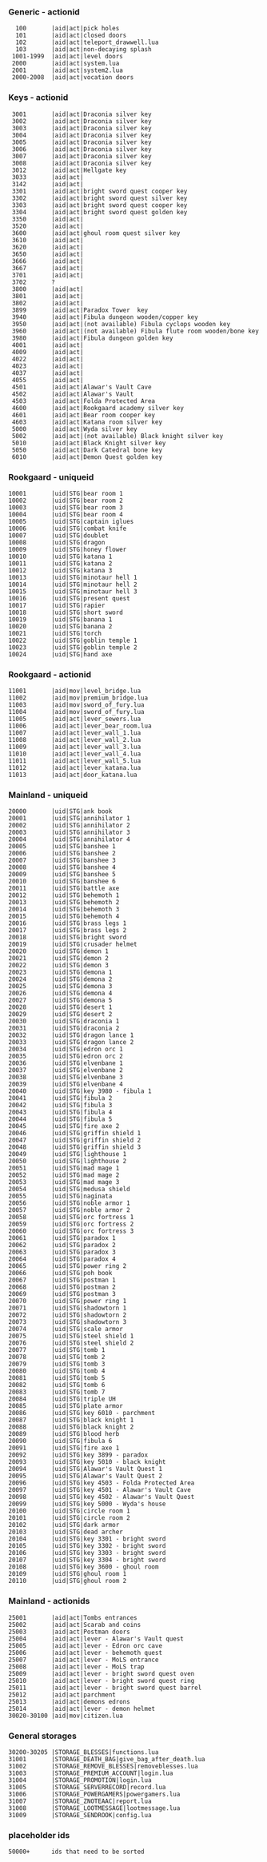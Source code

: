 ### Generic - actionid
	  100		|aid|act|pick holes
	  101		|aid|act|closed doors
	  102		|aid|act|teleport_drawwell.lua
	  103		|aid|act|non-decaying splash
	 1001-1999	|aid|act|level doors
	 2000		|aid|act|system.lua
	 2001		|aid|act|system2.lua
	 2000-2008	|aid|act|vocation doors
### Keys - actionid
	 3001		|aid|act|Draconia silver key
	 3002		|aid|act|Draconia silver key
	 3003		|aid|act|Draconia silver key
	 3004		|aid|act|Draconia silver key
	 3005		|aid|act|Draconia silver key
	 3006		|aid|act|Draconia silver key
	 3007		|aid|act|Draconia silver key
	 3008		|aid|act|Draconia silver key
	 3012		|aid|act|Hellgate key
	 3033		|aid|act|
	 3142		|aid|act|
	 3301		|aid|act|bright sword quest cooper key
	 3302		|aid|act|bright sword quest silver key
	 3303		|aid|act|bright sword quest cooper key
	 3304		|aid|act|bright sword quest golden key
	 3350		|aid|act|
	 3520		|aid|act|
	 3600		|aid|act|ghoul room quest silver key
	 3610		|aid|act|
	 3620		|aid|act|
	 3650		|aid|act|
	 3666		|aid|act|
	 3667		|aid|act|
	 3701		|aid|act|
	 3702		?
	 3800		|aid|act|
	 3801		|aid|act|
	 3802		|aid|act|
	 3899		|aid|act|Paradox Tower  key
	 3940		|aid|act|Fibula dungeon wooden/copper key
	 3950		|aid|act|(not available) Fibula cyclops wooden key
 	 3960		|aid|act|(not available) Fibula flute room wooden/bone key
	 3980		|aid|act|Fibula dungeon golden key
	 4001		|aid|act|
	 4009		|aid|act|
	 4022		|aid|act|
	 4023		|aid|act|
	 4037		|aid|act|
	 4055		|aid|act|
	 4501		|aid|act|Alawar's Vault Cave
	 4502		|aid|act|Alawar's Vault
	 4503		|aid|act|Folda Protected Area
	 4600		|aid|act|Rookgaard academy silver key
	 4601		|aid|act|Bear room cooper key
	 4603		|aid|act|Katana room silver key
	 5000		|aid|act|Wyda silver key
	 5002		|aid|act|(not available) Black knight silver key
	 5010		|aid|act|Black Knight silver key
	 5050		|aid|act|Dark Catedral bone key
	 6010		|aid|act|Demon Quest golden key
### Rookgaard - uniqueid
	10001		|uid|STG|bear room 1
	10002		|uid|STG|bear room 2
	10003		|uid|STG|bear room 3
	10004		|uid|STG|bear room 4
	10005		|uid|STG|captain iglues
	10006		|uid|STG|combat knife
	10007		|uid|STG|doublet
	10008		|uid|STG|dragon
	10009		|uid|STG|honey flower
	10010		|uid|STG|katana 1
	10011		|uid|STG|katana 2
	10012		|uid|STG|katana 3
	10013		|uid|STG|minotaur hell 1
	10014		|uid|STG|minotaur hell 2
	10015		|uid|STG|minotaur hell 3
	10016		|uid|STG|present quest
	10017		|uid|STG|rapier
	10018		|uid|STG|short sword
	10019		|uid|STG|banana 1
	10020		|uid|STG|banana 2
	10021		|uid|STG|torch
	10022		|uid|STG|goblin temple 1
	10023		|uid|STG|goblin temple 2
	10024		|uid|STG|hand axe
### Rookgaard - actionid
	11001		|aid|mov|level_bridge.lua
	11002		|aid|mov|premium_bridge.lua
	11003		|aid|mov|sword_of_fury.lua
	11004		|aid|mov|sword_of_fury.lua
	11005		|aid|act|lever_sewers.lua
	11006		|aid|act|lever_bear_room.lua
	11007		|aid|act|lever_wall_1.lua
	11008		|aid|act|lever_wall_2.lua
	11009		|aid|act|lever_wall_3.lua
	11010		|aid|act|lever_wall_4.lua
	11011		|aid|act|lever_wall_5.lua
 	11012		|aid|act|lever_katana.lua
	11013		|aid|act|door_katana.lua
### Mainland - uniqueid
	20000		|uid|STG|ank book
	20001		|uid|STG|annihilator 1
	20002		|uid|STG|annihilator 2
	20003		|uid|STG|annihilator 3
	20004		|uid|STG|annihilator 4
	20005		|uid|STG|banshee 1
	20006		|uid|STG|banshee 2
	20007		|uid|STG|banshee 3
	20008		|uid|STG|banshee 4
	20009		|uid|STG|banshee 5
	20010		|uid|STG|banshee 6
	20011		|uid|STG|battle axe
	20012		|uid|STG|behemoth 1
	20013		|uid|STG|behemoth 2
	20014		|uid|STG|behemoth 3
	20015		|uid|STG|behemoth 4
	20016		|uid|STG|brass legs 1
	20017		|uid|STG|brass legs 2
	20018		|uid|STG|bright sword
	20019		|uid|STG|crusader helmet
	20020		|uid|STG|demon 1
	20021		|uid|STG|demon 2
	20022		|uid|STG|demon 3
	20023		|uid|STG|demona 1
	20024		|uid|STG|demona 2
	20025		|uid|STG|demona 3
	20026		|uid|STG|demona 4
	20027		|uid|STG|demona 5
	20028		|uid|STG|desert 1
	20029		|uid|STG|desert 2
	20030		|uid|STG|draconia 1
	20031		|uid|STG|draconia 2
	20032		|uid|STG|dragon lance 1
	20033		|uid|STG|dragon lance 2
	20034		|uid|STG|edron orc 1
	20035		|uid|STG|edron orc 2
	20036		|uid|STG|elvenbane 1
	20037		|uid|STG|elvenbane 2
	20038		|uid|STG|elvenbane 3
	20039		|uid|STG|elvenbane 4
	20040		|uid|STG|key 3980 - fibula 1
	20041		|uid|STG|fibula 2
	20042		|uid|STG|fibula 3
	20043		|uid|STG|fibula 4
	20044		|uid|STG|fibula 5
	20045		|uid|STG|fire axe 2
	20046		|uid|STG|griffin shield 1
	20047		|uid|STG|griffin shield 2
	20048		|uid|STG|griffin shield 3
	20049		|uid|STG|lighthouse 1
	20050		|uid|STG|lighthouse 2
	20051		|uid|STG|mad mage 1
	20052		|uid|STG|mad mage 2
	20053		|uid|STG|mad mage 3
	20054		|uid|STG|medusa shield
	20055		|uid|STG|naginata
	20056		|uid|STG|noble armor 1
	20057		|uid|STG|noble armor 2
	20058		|uid|STG|orc fortress 1
	20059		|uid|STG|orc fortress 2
	20060		|uid|STG|orc fortress 3
	20061		|uid|STG|paradox 1
	20062		|uid|STG|paradox 2
	20063		|uid|STG|paradox 3
	20064		|uid|STG|paradox 4
	20065		|uid|STG|power ring 2
	20066		|uid|STG|poh book
	20067		|uid|STG|postman 1
	20068		|uid|STG|postman 2
	20069		|uid|STG|postman 3
	20070		|uid|STG|power ring 1
	20071		|uid|STG|shadowtorn 1
	20072		|uid|STG|shadowtorn 2
	20073		|uid|STG|shadowtorn 3
	20074		|uid|STG|scale armor
	20075		|uid|STG|steel shield 1
	20076		|uid|STG|steel shield 2
	20077		|uid|STG|tomb 1
	20078		|uid|STG|tomb 2
	20079		|uid|STG|tomb 3
	20080		|uid|STG|tomb 4
	20081		|uid|STG|tomb 5
	20082		|uid|STG|tomb 6
	20083		|uid|STG|tomb 7
	20084		|uid|STG|triple UH
	20085		|uid|STG|plate armor
	20086		|uid|STG|key 6010 - parchment
	20087		|uid|STG|black knight 1
	20088		|uid|STG|black knight 2
	20089		|uid|STG|blood herb
	20090		|uid|STG|fibula 6
	20091		|uid|STG|fire axe 1
	20092		|uid|STG|key 3899 - paradox
	20093		|uid|STG|key 5010 - black knight
	20094		|uid|STG|Alawar's Vault Quest 1
	20095		|uid|STG|Alawar's Vault Quest 2
	20096		|uid|STG|key 4503 - Folda Protected Area
	20097		|uid|STG|key 4501 - Alawar's Vault Cave
	20098		|uid|STG|key 4502 - Alawar's Vault Quest
	20099		|uid|STG|key 5000 - Wyda's house
	20100		|uid|STG|circle room 1
	20101		|uid|STG|circle room 2
	20102		|uid|STG|dark armor
	20103		|uid|STG|dead archer
	20104		|uid|STG|key 3301 - bright sword
	20105		|uid|STG|key 3302 - bright sword
	20106		|uid|STG|key 3303 - bright sword
	20107		|uid|STG|key 3304 - bright sword
	20108		|uid|STG|key 3600 - ghoul room
	20109		|uid|STG|ghoul room 1
	20110		|uid|STG|ghoul room 2
### Mainland - actionids
	25001		|aid|act|Tombs entrances
	25002		|aid|act|Scarab and coins
	25003		|aid|act|Postman doors
	25004		|aid|act|lever - Alawar's Vault quest
	25005		|aid|act|lever - Edron orc cave
	25006		|aid|act|lever - behemoth quest
	25007		|aid|act|lever - MoLS entrance
	25008		|aid|act|lever - MoLS trap
	25009		|aid|act|lever - bright sword quest oven
	25010		|aid|act|lever - bright sword quest ring
	25011		|aid|act|lever - bright sword quest barrel
	25012		|aid|act|parchment
	25013		|aid|act|demons edrons
	25014		|aid|act|lever - demon helmet
	30020-30100	|aid|mov|citizen.lua
### General storages
	30200-30205	|STORAGE_BLESSES|functions.lua
	31001		|STORAGE_DEATH_BAG|give_bag_after_death.lua
	31002		|STORAGE_REMOVE_BLESSES|removeblesses.lua
	31003		|STORAGE_PREMIUM_ACCOUNT|login.lua
	31004		|STORAGE_PROMOTION|login.lua
	31005		|STORAGE_SERVERRECORD|record.lua
	31006		|STORAGE_POWERGAMERS|powergamers.lua
	31007		|STORAGE_ZNOTEAAC|report.lua
	31008		|STORAGE_LOOTMESSAGE|lootmessage.lua
	31009		|STORAGE_SENDROOK|config.lua
### placeholder ids
	50000+		ids that need to be sorted